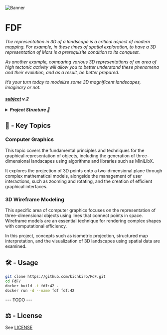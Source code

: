 ![Banner](https://github.com/kichkiro/42_cursus/blob/assets/banner_fdf.jpg?raw=true)


# FDF

<i>
	<p>
		The representation in 3D of a landscape is a critical aspect of modern mapping. For example, in these times of spatial exploration, to have a 3D representation of Mars is a prerequisite condition to its conquest.
	</p>
	<p>
		As another example, comparing various 3D representations of an area of high tectonic activity will allow you to better understand these phenomena and their evolution, and as a result, be better prepared.
	</p>
	<p>
		It’s your turn today to modelize some 3D magnificent landscapes, imaginary or not.
	</p>
</i>

#### <i>[subject](_subject/en.subject.pdf) v.2</i>

<details>
<summary><i><b>Project Structure  📂</b></i></summary>

```js
├── README.md
├── LICENSE
├── Dockerfile
├── project
│   ├── Makefile
│   ├── include
│   │   └── fdf.h
│   ├── lib
│   │   ├── libft.a
│   │   ├── libft.h
│   │   ├── libmlx.a
│   │   └── libmlx.h
│   ├── maps
│   │   ├── 100-6.fdf
│   │   ├── 10-2.fdf
│   │   ├── 10-70.fdf
│   │   ├── 20-60.fdf
│   │   ├── 42col.fdf
│   │   ├── 42.fdf
│   │   ├── 50-4.fdf
│   │   ├── basictest.fdf
│   │   ├── elem2.fdf
│   │   ├── elem-col.fdf
│   │   ├── elem.fdf
│   │   ├── elem-fract.fdf
│   │   ├── julia.fdf
│   │   ├── mars.fdf
│   │   ├── pentenegpos.fdf
│   │   ├── plat.fdf
│   │   ├── pnp_flat.fdf
│   │   ├── pylone.fdf
│   │   ├── pyra.fdf
│   │   ├── pyramide.fdf
│   │   ├── t1.fdf
│   │   └── t2.fdf
│   └── src
│       ├── main.c
│       ├── clean.c
│       ├── draw.c
│       ├── hooks.c
│       └── lst
│           ├── t_map_add_back.c
│           ├── t_map_copy_lst.c
│           ├── t_map_free.c
│           ├── t_map_get_map.c
│           ├── t_map_get_size.c
│           ├── t_map_move_to_index.c
│           ├── t_map_new.c
│           └── t_map_set_to_head.c
└── _subject
    ├── en.subject.pdf
    ├── fdf
    ├── fdf_linux
    ├── maps.zip
    ├── minilibx-linux.tgz
    ├── minilibx_macos_sierra_20161017.tgz
    ├── minilibx_mms_20191025_beta.tgz
    └── sources.tgz
```
</details>

## 📌 - Key Topics
### Computer Graphics
This topic covers the fundamental principles and techniques for the graphical representation of objects, including the generation of three-dimensional landscapes using algorithms and libraries such as MiniLibX. 

It explores the projection of 3D points onto a two-dimensional plane through complex mathematical models, alongside the management of user interactions, such as zooming and rotating, and the creation of efficient graphical interfaces.

### 3D Wireframe Modeling
This specific area of computer graphics focuses on the representation of three-dimensional objects using lines that connect points in space. Wireframe models are an essential technique for rendering complex shapes with computational efficiency. 

In this project, concepts such as isometric projection, structured map interpretation, and the visualization of 3D landscapes using spatial data are examined.

## 🛠️ - Usage 

```sh
git clone https://github.com/kichkiro/FdF.git
cd FdF/
docker build -t fdf:42 .
docker run -d --name fdf fdf:42
```
--- TODO ---

## ⚖️ - License

See [LICENSE](LICENSE)
